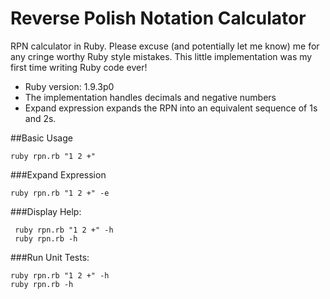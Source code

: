 Reverse Polish Notation Calculator
=================================
RPN calculator in Ruby. Please excuse (and potentially let me know) me for 
any cringe worthy Ruby style mistakes. This little implementation was my
first time writing Ruby code ever!
- Ruby version: 1.9.3p0
- The implementation handles decimals and negative numbers
- Expand expression expands the RPN into an equivalent sequence of 1s and 2s.

##Basic Usage
```
ruby rpn.rb "1 2 +"
```
###Expand Expression
```
ruby rpn.rb "1 2 +" -e
```

###Display Help:
```
 ruby rpn.rb "1 2 +" -h
 ruby rpn.rb -h
```

###Run Unit Tests:
```
ruby rpn.rb "1 2 +" -h
ruby rpn.rb -h
```


